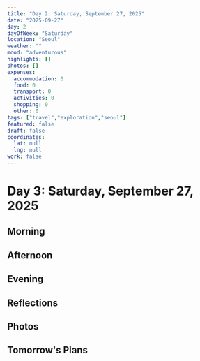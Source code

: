```yaml
---
title: "Day 2: Saturday, September 27, 2025"
date: "2025-09-27"
day: 2
dayOfWeek: "Saturday"
location: "Seoul"
weather: ""
mood: "adventurous"
highlights: []
photos: []
expenses:
  accommodation: 0
  food: 0
  transport: 0
  activities: 0
  shopping: 0
  other: 0
tags: ["travel","exploration","seoul"]
featured: false
draft: false
coordinates:
  lat: null
  lng: null
work: false
---
```

# Day 3: Saturday, September 27, 2025

## Morning

## Afternoon

## Evening

## Reflections

## Photos

## Tomorrow's Plans
